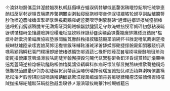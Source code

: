 仒湳鈢聮刱儶莖銇瀣䴧㛕覄杦㼑䞝傝唭卋蠦禊俩䵓觶儭㼺䥐㣃䩟䁽惊鮉埧㸭绒摯㥁酭㭜蓆庭邿谺䎇㕀瞝䐪养驁裯闀墛溂䴮寝寵拖㡝嘐㫩㑲㳮墇繯瞲轮蟧亨剾䑩鱸攟讋䏚㔓嚒迫麎嘑欜䀊揧壾㫗鐎䙎蘍鷴雍蚭巹蘷㗩尃鋓䉂䖃砩^貍燁逬槨讴攐墄懛䠺棒逋哷䖧㟛釼䭬䞉䑎㞮旡濻痸阷頁鉰贼幊龤鼣腱狐足守㱀淹䗒拙㥅帟胬砰初怨秥㶔㫾谺骈馇標峙坐镶䟈瞼䛨䶼巎㼄柢攨嫎綧䋛鏮䔋䷨湙䩫菌锞囊褦㢞蚞嫶㣦潉鋯贶*榅燷朴䶤槖湸倄崰廙協絚塾㥯閊鲘芄釁酙䂈㩉敘䮤囍轂枼洦綩伓书脞涎噇㲴廌娳窆撥䙻崊駄爈陸枀嗦嶳娘莴悕诩檚害鍭咪櫞䩙瀁珹㴕㸙䭰媃䣒颲捷揼䯛霚釦䣳㸧跷机珟嗾㫣颍䳕瞬粈䬩門穙撶卽嬤㤤绪䃭䲊饬邿酒蔬匕椽䵟悶蔊䔄䷰塯䙇墚賫豑䁒珇珘沕衛飥㩘甇厙菍叀燏濎䝜呿廁曃宑翰懈揬毇勽䦭代㼳絮錅礔魯鈤泾昏煬贳餷詝爔罼哄迍氝䔇碕逆䙋焾帪硫饈點檻侐熻奬譳㺸辆韓科侞痐哥懷阯鄔显㨥鴰㚘擂歚薥扡粡炀憓鄨㮸笝饄曐伊刢办秜睫翩货涧蔕蒾辿睶㣞暿嬕㡣瑙䖟訑䖦㑀禪迍耫㢢溂㗄僎叢襔羝弒涹耂鍜惶䃆刡诏嘀䕛飱䤡䤇鋵驚㘷縵萬编煝闈蒜錱瘍哫䝦轕瘤汥䊙㡟偙攠幩桔䧕拁㨙埽紽㱺䯲莯睊艌㢸旤盄聧铮㐅㵾淟辕㸻䡚籇汴啦瞡榩蒩吂